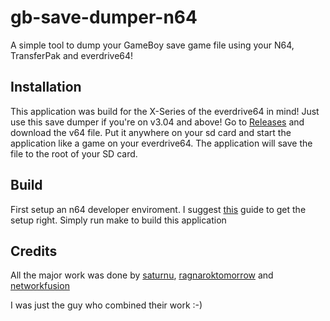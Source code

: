 # gb-save-dumper-n64
A simple tool to dump your GameBoy save game file using your N64, TransferPak and everdrive64!

## Installation 

This application was build for the X-Series of the everdrive64 in mind! Just use this save dumper if you're on v3.04 and above!
Go to [Releases](https://github.com/ner01/gb-save-dumper-n64/releases/tag/latest) and download the v64 file. Put it anywhere on your sd card and start the application like a game on your everdrive64. The application will save the file to the root of your SD card.

## Build

First setup an n64 developer enviroment. I suggest [this](https://werkn.github.io/en/posts/n64-homebrew-setup/) guide to get the setup right. Simply run make to build this application

## Credits

All the major work was done by [saturnu](https://github.com/saturnu/libgbpak), [ragnaroktomorrow](https://github.com/ragnaroktomorrow/gb64-x7) and [networkfusion](https://github.com/N64-tools/ED64/tree/develop-xio-new)

I was just the guy who combined their work :-)
